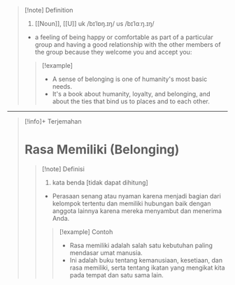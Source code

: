 >[!note] Definition
>1. [[Noun]], [[U]]
uk  /bɪˈlɒŋ.ɪŋ/ us  /bɪˈlɑːŋ.ɪŋ/
>- a feeling of being happy or comfortable as part of a particular group and having a good relationship with the other members of the group because they welcome you and accept you:
> > [!example] 
> > - A sense of belonging is one of humanity's most basic needs.
> > - It's a book about humanity, loyalty, and belonging, and about the ties that bind us to places and to each other.

---

>[!info]+ Terjemahan
> # Rasa Memiliki (Belonging) 
> > [!note] Definisi
> > 1. kata benda [tidak dapat dihitung]
> > - Perasaan senang atau nyaman karena menjadi bagian dari kelompok tertentu dan memiliki hubungan baik dengan anggota lainnya karena mereka menyambut dan menerima Anda.
> > > [!example] Contoh
> > > - Rasa memiliki adalah salah satu kebutuhan paling mendasar umat manusia.
> > > - Ini adalah buku tentang kemanusiaan, kesetiaan, dan rasa memiliki, serta tentang ikatan yang mengikat kita pada tempat dan satu sama lain.